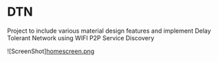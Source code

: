 # DTN
Project to include various material design features and implement Delay Tolerant Network using WIFI P2P Service Discovery

![ScreenShot][homescreen.png](https://postimg.org/image/mwinaz1d7/)
